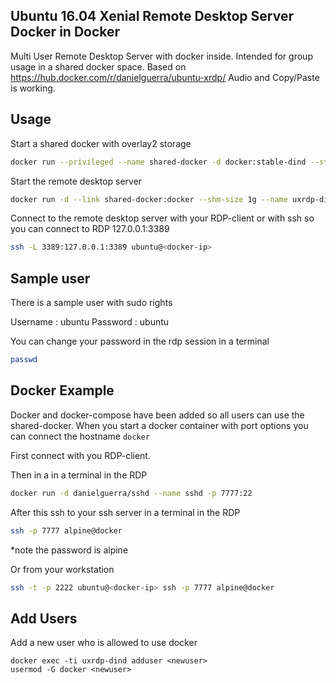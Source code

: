 ## Ubuntu 16.04 Xenial Remote Desktop Server Docker in Docker

Multi User Remote Desktop Server with docker inside.
Intended for group usage in a shared docker space.
Based on https://hub.docker.com/r/danielguerra/ubuntu-xrdp/
Audio and Copy/Paste is working.

## Usage

Start a shared docker with overlay2 storage

```bash
docker run --privileged --name shared-docker -d docker:stable-dind --storage-driver=overlay2
```

Start the remote desktop server

```bash
docker run -d --link shared-docker:docker --shm-size 1g --name uxrdp-dind --hostname docker-terminal -p 3389:3389 -p 2222:22 danielguerra/ubuntu-xrdp-docker
```

Connect to the <docker-ip> remote desktop server with your RDP-client or 
with ssh so you can connect to RDP 127.0.0.1:3389 

```bash
ssh -L 3389:127.0.0.1:3389 ubuntu@<docker-ip>
```

## Sample user

There is a sample user with sudo rights

Username : ubuntu
Password : ubuntu

You can change your password in the rdp session in a terminal

```bash
passwd
```

## Docker Example

Docker and docker-compose have been added so all users can use the shared-docker.
When you start a docker container with port options you can connect the hostname `docker`

First connect with you RDP-client.

Then in a in a terminal in the RDP

```bash
docker run -d danielguerra/sshd --name sshd -p 7777:22
```

After this ssh to your ssh server in a terminal in the RDP

```bash
ssh -p 7777 alpine@docker
```
*note the password is alpine


Or from your workstation

```bash
ssh -t -p 2222 ubuntu@<docker-ip> ssh -p 7777 alpine@docker
```

## Add Users

Add a new user who is allowed to use docker

```
docker exec -ti uxrdp-dind adduser <newuser>
usermod -G docker <newuser>
```
